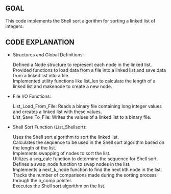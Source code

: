 ## GOAL

This code implements the Shell sort algorithm for sorting a linked list of integers.

## CODE EXPLANATION

- Structures and Global Definitions:

  Defined a Node structure to represent each node in the linked list.\
  Provided functions to load data from a file into a linked list and save data from a linked list into a file.\
  Implemented utility functions like list_len to calculate the length of a linked list and makenode to create a new node.

- File I/O Functions:
  
  List_Load_From_File: Reads a binary file containing long integer values and creates a linked list with these values.\
  List_Save_To_File: Writes the values of a linked list to a binary file.

- Shell Sort Function (List_Shellsort):

  Uses the Shell sort algorithm to sort the linked list.\
  Calculates the sequence to be used in the Shell sort algorithm based on the length of the list.\
  Implements swapping of nodes to sort the list.\
  Utilizes a seq_calc function to determine the sequence for Shell sort.\
  Defines a swap_node function to swap nodes in the list.\
  Implements a next_k_node function to find the next kth node in the list.\
  Tracks the number of comparisons made during the sorting process through the n_comp pointer.\
  Executes the Shell sort algorithm on the list.
